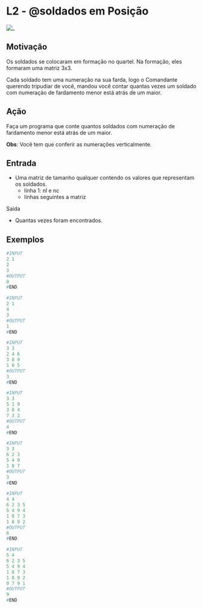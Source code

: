 # L2 - @soldados em Posição

![_](https://raw.githubusercontent.com/qxcodefup/arcade/master/base/soldados/cover.jpg)

## Motivação

Os soldados se colocaram em formação no quartel. Na formação, eles formaram uma matriz 3x3.

Cada soldado tem uma numeração na sua farda, logo o Comandante querendo tripudiar de você, mandou você contar quantas vezes um soldado com numeração de fardamento menor está atrás de um maior.

## Ação

Faça um programa que conte quantos soldados com numeração de fardamento menor está atrás de um maior.

**Obs**: Você tem que conferir as numerações verticalmente.

## Entrada

* Uma matriz de tamanho qualquer contendo os valores que representam os soldados.
  * linha 1: nl e nc
  * linhas seguintes a matriz

Saída

* Quantas vezes foram encontrados.

## Exemplos

``` py
#INPUT
2 1
2
3
#OUTPUT
0
#END

#INPUT
2 1
4
3
#OUTPUT
1
#END

#INPUT
3 3
2 4 6
3 8 9
1 0 5
#OUTPUT
3
#END

#INPUT
3 3
5 1 9
3 8 4
7 3 2
#OUTPUT
4
#END

#INPUT
3 3
6 2 3
5 4 9
1 8 7
#OUTPUT
3
#END

#INPUT
4 4
6 2 3 5
5 4 9 4
1 8 7 3
1 8 9 2
#OUTPUT
6
#END

#INPUT
5 4
6 2 3 5
5 4 9 4
1 8 7 3
1 8 9 2
0 7 9 1
#OUTPUT
9
#END

```
